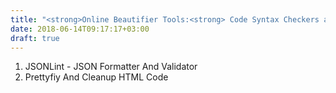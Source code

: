 ```yaml
---
title: "<strong>Online Beautifier Tools:<strong> Code Syntax Checkers and Formatters"
date: 2018-06-14T09:17:17+03:00
draft: true
---
```


1. JSONLint - JSON Formatter And Validator
2. Prettyfiy And Cleanup HTML Code

